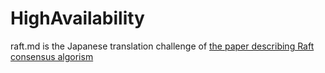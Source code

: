 HighAvailability
================

raft.md is the Japanese translation challenge of [the paper describing Raft consensus algorism](http://ramcloud.stanford.edu/raft.pdf)
	
